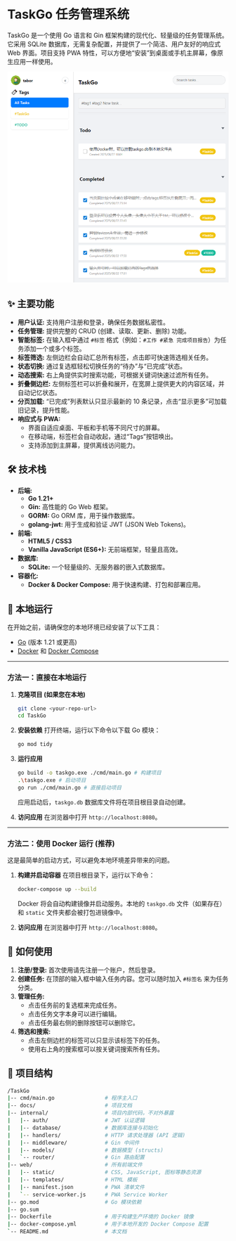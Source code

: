 # TaskGo 任务管理系统

TaskGo 是一个使用 Go 语言和 Gin 框架构建的现代化、轻量级的任务管理系统。它采用 SQLite 数据库，无需复杂配置，并提供了一个简洁、用户友好的响应式 Web 界面。项目支持 PWA 特性，可以方便地“安装”到桌面或手机主屏幕，像原生应用一样使用。

![](./assets/img/UI.png)

## ✨ 主要功能

- **用户认证:** 支持用户注册和登录，确保任务数据私密性。
- **任务管理:** 提供完整的 CRUD (创建、读取、更新、删除) 功能。
- **智能标签:** 在输入框中通过 `#标签` 格式（例如：`#工作 #紧急 完成项目报告`）为任务添加一个或多个标签。
- **标签筛选:** 左侧边栏会自动汇总所有标签，点击即可快速筛选相关任务。
- **状态切换:** 通过复选框轻松切换任务的“待办”与“已完成”状态。
- **动态搜索:** 右上角提供实时搜索功能，可根据关键词快速过滤所有任务。
- **折叠侧边栏:** 左侧标签栏可以折叠和展开，在宽屏上提供更大的内容区域，并自动记忆状态。
- **分页加载:** “已完成”列表默认只显示最新的 10 条记录，点击“显示更多”可加载旧记录，提升性能。
- **响应式与 PWA:**
  - 界面自适应桌面、平板和手机等不同尺寸的屏幕。
  - 在移动端，标签栏会自动收起，通过“Tags”按钮唤出。
  - 支持添加到主屏幕，提供离线访问能力。

## 🛠️ 技术栈

- **后端:**
  - **Go 1.21+**
  - **Gin:** 高性能的 Go Web 框架。
  - **GORM:** Go ORM 库，用于操作数据库。
  - **golang-jwt:** 用于生成和验证 JWT (JSON Web Tokens)。
- **前端:**
  - **HTML5 / CSS3**
  - **Vanilla JavaScript (ES6+):** 无前端框架，轻量且高效。
- **数据库:**
  - **SQLite:** 一个轻量级的、无服务器的嵌入式数据库。
- **容器化:**
  - **Docker & Docker Compose:** 用于快速构建、打包和部署应用。

## 🚀 本地运行

在开始之前，请确保您的本地环境已经安装了以下工具：

- [Go](https://golang.org/dl/) (版本 1.21 或更高)
- [Docker](https://www.docker.com/get-started) 和 [Docker Compose](https://docs.docker.com/compose/install/)

---

### 方法一：直接在本地运行

1.  **克隆项目 (如果您在本地)**

    ```bash
    git clone <your-repo-url>
    cd TaskGo
    ```

2.  **安装依赖**
    打开终端，运行以下命令以下载 Go 模块：

    ```bash
    go mod tidy
    ```

3.  **运行应用**

    ```bash
    go build -o taskgo.exe ./cmd/main.go # 构建项目
    .\taskgo.exe # 启动项目
    go run ./cmd/main.go # 直接启动项目
    ```

    应用启动后，`taskgo.db` 数据库文件将在项目根目录自动创建。

4.  **访问应用**
    在浏览器中打开 `http://localhost:8080`。

---

### 方法二：使用 Docker 运行 (推荐)

这是最简单的启动方式，可以避免本地环境差异带来的问题。

1.  **构建并启动容器**
    在项目根目录下，运行以下命令：

    ```bash
    docker-compose up --build
    ```

    Docker 将会自动构建镜像并启动服务。本地的 `taskgo.db` 文件（如果存在）和 `static` 文件夹都会被打包进镜像中。

2.  **访问应用**
    在浏览器中打开 `http://localhost:8080`。

## 📖 如何使用

1.  **注册/登录:** 首次使用请先注册一个账户，然后登录。
2.  **创建任务:** 在顶部的输入框中输入任务内容。您可以随时加入 `#标签名` 来为任务分类。
3.  **管理任务:**
    - 点击任务前的复选框来完成任务。
    - 点击任务文字本身可以进行编辑。
    - 点击任务最右侧的删除按钮可以删除它。
4.  **筛选和搜索:**
    - 点击左侧边栏的标签可以只显示该标签下的任务。
    - 使用右上角的搜索框可以按关键词搜索所有任务。

## 📁 项目结构

```bash
/TaskGo
|-- cmd/main.go                # 程序主入口
|-- docs/                      # 项目文档
|-- internal/                  # 项目内部代码，不对外暴露
|   |-- auth/                  # JWT 认证逻辑
|   |-- database/              # 数据库连接与初始化
|   |-- handlers/              # HTTP 请求处理器 (API 逻辑)
|   |-- middleware/            # Gin 中间件
|   |-- models/                # 数据模型 (structs)
|   `-- router/                # Gin 路由配置
|-- web/                       # 所有前端文件
|   |-- static/                # CSS, JavaScript, 图标等静态资源
|   |-- templates/             # HTML 模板
|   |-- manifest.json          # PWA 清单文件
|   `-- service-worker.js      # PWA Service Worker
|-- go.mod                     # Go 模块依赖
|-- go.sum
|-- Dockerfile                 # 用于构建生产环境的 Docker 镜像
|-- docker-compose.yml         # 用于本地开发的 Docker Compose 配置
`-- README.md                  # 本文档
```
